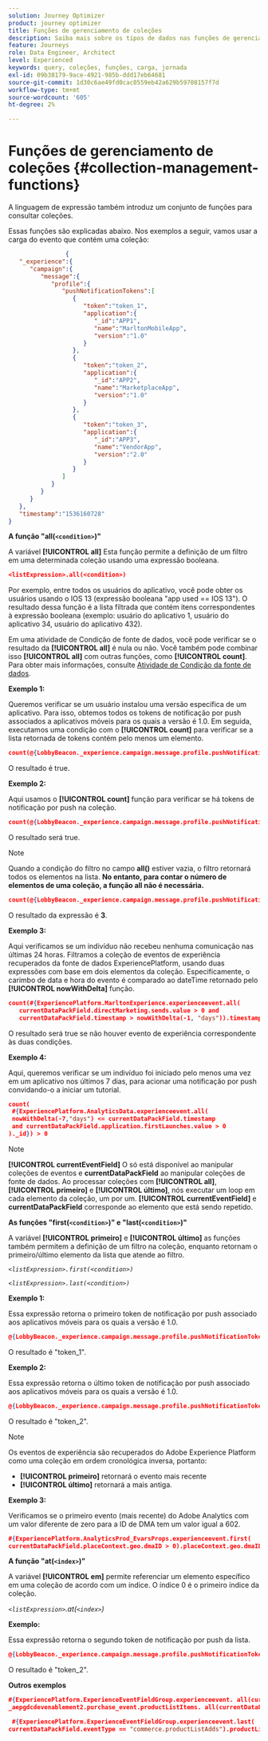 ```yaml
---
solution: Journey Optimizer
product: journey optimizer
title: Funções de gerenciamento de coleções
description: Saiba mais sobre os tipos de dados nas funções de gerenciamento de coleções
feature: Journeys
role: Data Engineer, Architect
level: Experienced
keywords: query, coleções, funções, carga, jornada
exl-id: 09b38179-9ace-4921-985b-ddd17eb64681
source-git-commit: 1d30c6ae49fd0cac0559eb42a629b59708157f7d
workflow-type: tm+mt
source-wordcount: '605'
ht-degree: 2%

---
```


# Funções de gerenciamento de coleções {#collection-management-functions}

A linguagem de expressão também introduz um conjunto de funções para consultar coleções.

Essas funções são explicadas abaixo. Nos exemplos a seguir, vamos usar a carga do evento que contém uma coleção:

```json
                { 
   "_experience":{ 
      "campaign":{ 
         "message":{ 
            "profile":{ 
               "pushNotificationTokens":[ 
                  { 
                     "token":"token_1",
                     "application":{ 
                        "_id":"APP1",
                        "name":"MarltonMobileApp",
                        "version":"1.0"
                     }
                  },
                  { 
                     "token":"token_2",
                     "application":{ 
                        "_id":"APP2",
                        "name":"MarketplaceApp",
                        "version":"1.0"
                     }
                  },
                  { 
                     "token":"token_3",
                     "application":{ 
                        "_id":"APP3",
                        "name":"VendorApp",
                        "version":"2.0"
                     }
                  }
               ]
            }
         }
      }
   },
   "timestamp":"1536160728"
}
```

**A função &quot;all(`<condition>`)&quot;**

A variável **[!UICONTROL all]** Esta função permite a definição de um filtro em uma determinada coleção usando uma expressão booleana.

```json
<listExpression>.all(<condition>)
```

Por exemplo, entre todos os usuários do aplicativo, você pode obter os usuários usando o IOS 13 (expressão booleana &quot;app used == IOS 13&quot;). O resultado dessa função é a lista filtrada que contém itens correspondentes à expressão booleana (exemplo: usuário do aplicativo 1, usuário do aplicativo 34, usuário do aplicativo 432).

Em uma atividade de Condição de fonte de dados, você pode verificar se o resultado da **[!UICONTROL all]** é nula ou não. Você também pode combinar isso **[!UICONTROL all]** com outras funções, como **[!UICONTROL count]**. Para obter mais informações, consulte [Atividade de Condição da fonte de dados](../condition-activity.md#data_source_condition).

**Exemplo 1:**

Queremos verificar se um usuário instalou uma versão específica de um aplicativo. Para isso, obtemos todos os tokens de notificação por push associados a aplicativos móveis para os quais a versão é 1.0. Em seguida, executamos uma condição com o **[!UICONTROL count]** para verificar se a lista retornada de tokens contém pelo menos um elemento.

```json
count(@{LobbyBeacon._experience.campaign.message.profile.pushNotificationTokens.all(currentEventField.application.version == "1.0").token}) > 0
```

O resultado é true.

**Exemplo 2:**

Aqui usamos o **[!UICONTROL count]** função para verificar se há tokens de notificação por push na coleção.

```json
count(@{LobbyBeacon._experience.campaign.message.profile.pushNotificationTokens.all().token}) > 0
```

O resultado será true.

<!--Alternatively, you can check if there is no token in the collection:

   ```json
   count(@{LobbyBeacon._experience.campaign.message.profile.pushNotificationTokens.all().token}) == 0
   ```

The result will be false.

Here we use the count function in a condition to count the number of push notification tokens in the event.

`count(@{LobbyBeacon._experience.campaign.message.profile.pushNotificationTokens.all().token})`

The result is true.

Note that when the condition in the **all()** function is empty, the filter will return all the elements in the list. Hence, the expression above is equivalent to:

`count(@{LobbyBeacon._experience.campaign.message.profile.pushNotificationTokens.application.name})`

In both cases, the result of the expression is **3**.

A query of experience events recorded on the Adobe Experience Platform may or may not include the current event that triggered the current Journey. This will depend on the relative processing time with which [!DNL Journey Orchestration] sees an event and started evaluating conditions, versus the time it takes for that event to be ingested into the Adobe Experience Platform. For example, when using the .all() syntax to query experience events from the Adobe Experience Platform, we recommend enforcing the exclusion of the current event (by requiring an
earlier timestamp) in order to only consider prior events.-->

>[!NOTE]
>
>Quando a condição do filtro no campo **all()** estiver vazia, o filtro retornará todos os elementos na lista. **No entanto, para contar o número de elementos de uma coleção, a função all não é necessária.**


```json
count(@{LobbyBeacon._experience.campaign.message.profile.pushNotificationTokens.token})
```

O resultado da expressão é **3**.

**Exemplo 3:**

Aqui verificamos se um indivíduo não recebeu nenhuma comunicação nas últimas 24 horas. Filtramos a coleção de eventos de experiência recuperados da fonte de dados ExperiencePlatform, usando duas expressões com base em dois elementos da coleção. Especificamente, o carimbo de data e hora do evento é comparado ao dateTime retornado pelo **[!UICONTROL nowWithDelta]** função.

```json
count(#{ExperiencePlatform.MarltonExperience.experienceevent.all(
   currentDataPackField.directMarketing.sends.value > 0 and
   currentDataPackField.timestamp > nowWithDelta(-1, "days")).timestamp}) == 0
```

O resultado será true se não houver evento de experiência correspondente às duas condições.

**Exemplo 4:**

Aqui, queremos verificar se um indivíduo foi iniciado pelo menos uma vez em um aplicativo nos últimos 7 dias, para acionar uma notificação por push convidando-o a iniciar um tutorial.

```json
count(
 #{ExperiencePlatform.AnalyticsData.experienceevent.all(
 nowWithDelta(-7,"days") <= currentDataPackField.timestamp
 and currentDataPackField.application.firstLaunches.value > 0
)._id}) > 0
```

<!--**"All + Count" example 4:** here we use the count function in a boolean expression to see if there is push notification tokens in the collection.

`count(@{LobbyBeacon._experience.campaign.message.profile.pushNotificationTokens.all().application.name}) > 0`

The result will be:

`true`

Alternatively, you can check if there is NO token in the collection:

`count(@{LobbyBeacon._experience.campaign.message.profile.pushNotificationTokens.all().application.name}) =0`

The result will be:

`false`-->

>[!NOTE]
>
>**[!UICONTROL currentEventField]** O só está disponível ao manipular coleções de eventos e **currentDataPackField**
>ao manipular coleções de fonte de dados. Ao processar coleções com **[!UICONTROL all]**, **[!UICONTROL primeiro]** e **[!UICONTROL último]**, nós
>executar um loop em cada elemento da coleção, um por um. **[!UICONTROL currentEventField]** e **currentDataPackField**
>corresponde ao elemento que está sendo repetido.

**As funções &quot;first(`<condition>`)&quot; e &quot;last(`<condition>`)&quot;**

A variável **[!UICONTROL primeiro]** e **[!UICONTROL último]** as funções também permitem a definição de um filtro na coleção, enquanto retornam o primeiro/último elemento da lista que atende ao filtro.

_`<listExpression>.first(<condition>)`_

_`<listExpression>.last(<condition>)`_

**Exemplo 1:**

Essa expressão retorna o primeiro token de notificação por push associado aos aplicativos móveis para os quais a versão é 1.0.

```json
@{LobbyBeacon._experience.campaign.message.profile.pushNotificationTokens.first(currentEventField.application.version == "1.0").token
```

O resultado é &quot;token_1&quot;.

**Exemplo 2:**

Essa expressão retorna o último token de notificação por push associado aos aplicativos móveis para os quais a versão é 1.0.

```json
@{LobbyBeacon._experience.campaign.message.profile.pushNotificationTokens.last(currentEventField.application.version == "1.0").token}
```

O resultado é &quot;token_2&quot;.

>[!NOTE]
>
>Os eventos de experiência são recuperados do Adobe Experience Platform como uma coleção em ordem cronológica inversa, portanto:
>
>* **[!UICONTROL primeiro]** retornará o evento mais recente
>* **[!UICONTROL último]** retornará a mais antiga.


**Exemplo 3:**

Verificamos se o primeiro evento (mais recente) do Adobe Analytics com um valor diferente de zero para a ID de DMA tem um valor igual a 602.

```json
#{ExperiencePlatform.AnalyticsProd_EvarsProps.experienceevent.first(
currentDataPackField.placeContext.geo.dmaID > 0).placeContext.geo.dmaID} == 602
```

**A função &quot;at(`<index>`)&quot;**

A variável **[!UICONTROL em]** permite referenciar um elemento específico em uma coleção de acordo com um índice.
O índice 0 é o primeiro índice da coleção.

_`<listExpression>`.at(`<index>`)_

**Exemplo:**

Essa expressão retorna o segundo token de notificação por push da lista.

```json
@{LobbyBeacon._experience.campaign.message.profile.pushNotificationTokens.at(1).token}
```

O resultado é &quot;token_2&quot;.

**Outros exemplos**

```json
#{ExperiencePlatform.ExperienceEventFieldGroup.experienceevent. all(currentDataPackField._aepgdcdevenablement2.purchase_event.receipt_nbr == "10-337-4016"). 
_aepgdcdevenablement2.purchase_event.productListItems. all(currentDataPackField.SKU == "AB17 1234 1775 19DT B4DR 8HDK 762").name}
```

```json
 #{ExperiencePlatform.ExperienceEventFieldGroup.experienceevent.last(
currentDataPackField.eventType == "commerce.productListAdds").productListItems.last(currentDataPackField.priceTotal >= 150).name}
```
